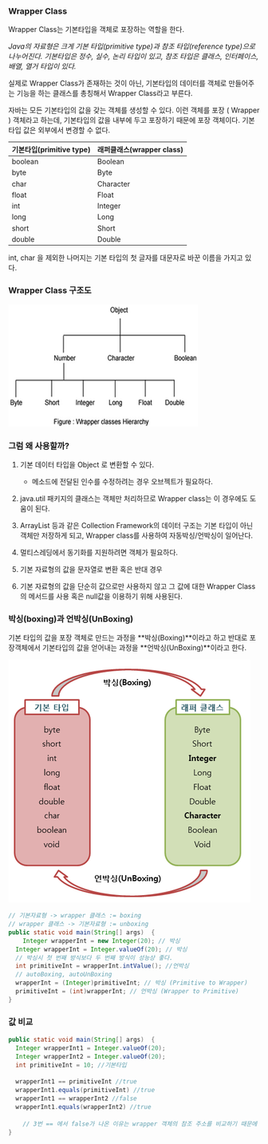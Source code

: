 ### Wrapper Class

Wrapper Class는 기본타입을 객체로 포장하는 역할을 한다.

*Java의 자료형은 크게 기본 타입(primitive type)과 참조 타입(reference type)으로 나누어진다. 기본타입은 정수, 실수, 논리 타입이 있고, 참조 타입은 클래스, 인터페이스, 배열, 열거 타입이 있다.*



실제로 Wrapper Class가 존재하는 것이 아닌, 기본타입의 데이터를 객체로 만들어주는 기능을 하는 클래스를 총칭해서 Wrapper Class라고 부른다.

자바는 모든 기본타입의 값을 갖는 객체를 생성할 수 있다. 이런 객체를 포장 ( Wrapper ) 객체라고 하는데, 기본타입의 값을 내부에 두고 포장하기 때문에 포장 객체이다. 기본타입 값은 외부에서 변경할 수 없다.

| **기본타입(primitive type)** | **래퍼클래스(wrapper class)** |
| ---------------------------- | ----------------------------- |
| boolean                      | Boolean                       |
| byte                         | Byte                          |
| char                         | Character                     |
| float                        | Float                         |
| int                          | Integer                       |
| long                         | Long                          |
| short                        | Short                         |
| double                       | Double                        |

int, char 을 제외한 나머지는 기본 타입의 첫 글자를 대문자로 바꾼 이름을 가지고 있다.



### Wrapper Class 구조도

![image-20220827171250435](../images/image-20220827171250435.png)



### 그럼 왜 사용할까?

1. 기본 데이터 타입을 Object 로 변환할 수 있다.
	-  메소드에 전달된 인수를 수정하려는 경우 오브젝트가 필요하다.
2. java.util 패키지의 클래스는 객체만 처리하므로 Wrapper class는 이 경우에도 도움이 된다.

3. ArrayList 등과 같은 Collection Framework의 데이터 구조는 기본 타입이 아닌 객체만 저장하게 되고, Wrapper class를 사용하여 자동박싱/언박싱이 일어난다.

4. 멀티스레딩에서 동기화를 지원하려면 객체가 필요하다.
4. 기본 자료형의 값을 문자열로 변환 혹은 반대 경우
4. 기본 자료형의 값을 단순히 값으로만 사용하지 않고 그 값에 대한 Wrapper Class의 메서드를 사용 혹은 null값을 이용하기 위해 사용된다.



### 박싱(boxing)과 언박싱(UnBoxing)

기본 타입의 값을 포장 객체로 만드는 과정을 **박싱(Boxing)**이라고 하고 반대로 포장객체에서 기본타입의 값을 얻어내는 과정을 **언박싱(UnBoxing)**이라고 한다.

![image-20220827175308647](../images/image-20220827175308647.png)

``` java
// 기본자료형 -> wrapper 클래스 := boxing
// wrapper 클래스 -> 기본자료형 := unboxing
public static void main(String[] args)  {
	Integer wrapperInt = new Integer(20); // 박싱
  Integer wrapperInt = Integer.valueOf(20); // 박싱
  // 박싱시 첫 번째 방식보다 두 번째 방식이 성능상 좋다.
  int primitiveInt = wrapperInt.intValue(); //언박싱
  // autoBoxing, autoUnBoxing
  wrapperInt = (Integer)primitiveInt; // 박싱 (Primitive to Wrapper)
  primitiveInt = (int)wrapperInt; // 언박싱 (Wrapper to Primitive)
}
```



### 값 비교

```java
public static void main(String[] args)  {
  Integer wrapperInt1 = Integer.valueOf(20);
  Integer wrapperInt2 = Integer.valueOf(20);
  int primitiveInt = 10; //기본타입

  wrapperInt1 == primitiveInt //true
  wrapperInt1.equals(primitiveInt) //true
  wrapperInt1 == wrapperInt2 //false
  wrapperInt1.equals(wrapperInt2) //true
    
	// 3번 == 에서 false가 나온 이유는 wrapper 객체의 참조 주소를 비교하기 때문에 false 값이 나온다. 필드 값을 비교하려면 Object의 equals 메서드를 사용해야 한다.
}
```

